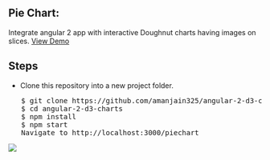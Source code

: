 <h2>Pie Chart:</h2>
Integrate angular 2 app with interactive Doughnut charts having images on slices.
<a target="_blank" href="https://plnkr.co/edit/UlZJ8FR4YKIwL3Y7VRlo">View Demo</a>

<h2>Steps</h2>
<ul>
  <li>Clone this repository into a new project folder.</li>
  </ul>
<pre>   $ git clone https://github.com/amanjain325/angular-2-d3-charts.git
   $ cd angular-2-d3-charts
   $ npm install
   $ npm start
   Navigate to http://localhost:3000/piechart</pre>

<img src="https://raw.githubusercontent.com/amanjain325/angular-2-d3-charts/master/src/assets/img/pie-chart-example.png">